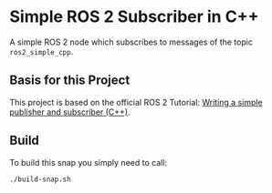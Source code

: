 # Simple ROS 2 Subscriber in C++

A simple ROS 2 node which subscribes to messages of the topic `ros2_simple_cpp`.

## Basis for this Project

This project is based on the official ROS 2 Tutorial: [Writing a simple publisher and subscriber (C++)](https://docs.ros.org/en/humble/Tutorials/Beginner-Client-Libraries/Writing-A-Simple-Cpp-Publisher-And-Subscriber.html#writing-a-simple-publisher-and-subscriber-c).

## Build
To build this snap you simply need to call:

```bash
./build-snap.sh
```
